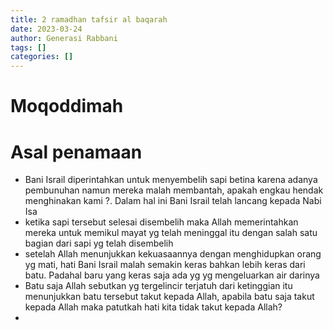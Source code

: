 ```yaml
---
title: 2 ramadhan tafsir al baqarah
date: 2023-03-24
author: Generasi Rabbani
tags: []
categories: []
---
```


# Moqoddimah


# Asal penamaan

- Bani Israil diperintahkan untuk menyembelih sapi betina karena adanya pembunuhan namun mereka malah membantah, apakah engkau hendak menghinakan kami ?. Dalam hal ini Bani Israil telah lancang kepada Nabi Isa
- ketika sapi tersebut selesai disembelih maka Allah memerintahkan mereka untuk memikul mayat yg telah meninggal itu dengan salah satu bagian dari sapi yg telah disembelih 
- setelah Allah menunjukkan kekuasaannya dengan menghidupkan orang yg mati, hati Bani Israil malah semakin keras bahkan lebih keras dari batu. Padahal baru yang keras saja ada yg yg mengeluarkan air darinya
- Batu saja Allah sebutkan yg tergelincir terjatuh dari ketinggian itu menunjukkan batu tersebut takut kepada Allah, apabila batu saja takut kepada Allah maka patutkah hati kita tidak takut kepada Allah?
- 